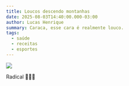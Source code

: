 ```yaml
---
title: Loucos descendo montanhas
date: 2025-08-03T14:40:00.000-03:00
author: Lucas Henrique
summary: Caraca, esse cara é realmente louco.
tags:
  - saúde
  - receitas
  - esportes
---
```

![](https://images.unsplash.com/photo-1604850613811-b50ad1aeeecd?q=80&w=387&auto=format&fit=crop&ixlib=rb-4.1.0&ixid=M3wxMjA3fDB8MHxwaG90by1wYWdlfHx8fGVufDB8fHx8fA%3D%3D)

Radical 🤘🏻🤪
